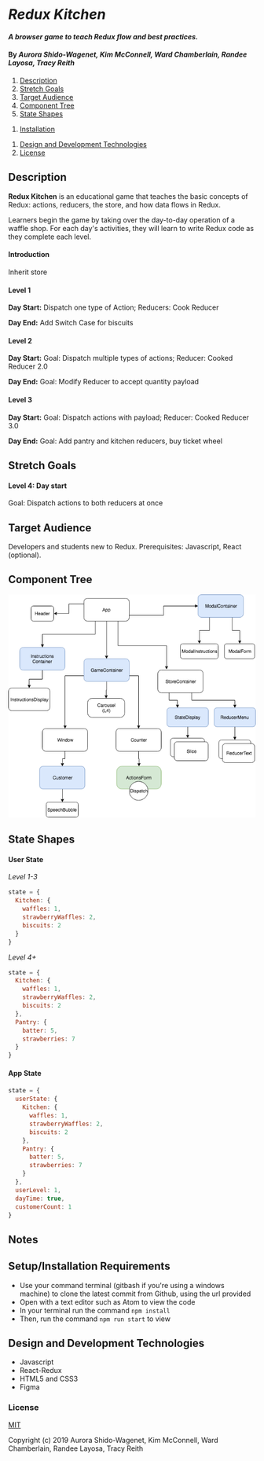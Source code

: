 # _Redux Kitchen_

#### _A browser game to teach Redux flow and best practices._

#### By _**Aurora Shido-Wagenet, Kim McConnell, Ward Chamberlain, Randee Layosa, Tracy Reith**_

1. [Description](#description)
1. [Stretch Goals](#stretch-goals)
1. [Target Audience](#target-audience)
1. [Component Tree](#component-tree)
1. [State Shapes](#state-shapes)
<!--1. [Development Plan](#development-plan)-->
<!-- 1. [Development Specs](#development-specs) -->
1. [Installation](#installation)
<!-- 1. [Known Bugs](#known-bugs) -->
1. [Design and Development Technologies](#design-and-development-technologies)
1. [License](#license)

## Description

**Redux Kitchen** is an educational game that teaches the basic concepts of Redux: actions, reducers, the store, and how data flows in Redux.

Learners begin the game by taking over the day-to-day operation of a waffle shop. For each day's activities, they will learn to write Redux code as they complete each level.

#### Introduction
Inherit store

#### Level 1
**Day Start:** Dispatch one type of Action; Reducers: Cook Reducer

**Day End:** Add Switch Case for biscuits

#### Level 2
**Day Start:** Goal: Dispatch multiple types of actions; Reducer: Cooked Reducer 2.0

**Day End:** Goal: Modify Reducer to accept quantity payload

#### Level 3
**Day Start:** Goal: Dispatch actions with payload; Reducer: Cooked Reducer 3.0

**Day End:** Goal: Add pantry and kitchen reducers, buy ticket wheel

## Stretch Goals
#### Level 4: Day start
Goal: Dispatch actions to both reducers at once

## Target Audience
Developers and students new to Redux. Prerequisites:
Javascript, React (optional).

## Component Tree

![alt text](src/assets/images/ReduxKitchen.png)

## State Shapes

#### User State

_Level 1-3_

````Javascript
state = {
  Kitchen: {
    waffles: 1,
    strawberryWaffles: 2,
    biscuits: 2
  }
}
````
_Level 4+_

````Javascript
state = {
  Kitchen: {
    waffles: 1,
    strawberryWaffles: 2,
    biscuits: 2
  },
  Pantry: {
    batter: 5,
    strawberries: 7
  }
}
````

#### App State

````Javascript
state = {
  userState: {
    Kitchen: {
      waffles: 1,
      strawberryWaffles: 2,
      biscuits: 2
    },
    Pantry: {
      batter: 5,
      strawberries: 7
    }
  },
  userLevel: 1,
  dayTime: true,
  customerCount: 1
}
````

## Notes

## Setup/Installation Requirements

* Use your command terminal (gitbash if you're using a windows machine) to clone the latest commit from Github, using the url provided
* Open with a text editor such as Atom to view the code
* In your terminal run the command `npm install`
* Then, run the command `npm run start` to view

<!--
## Known Bugs

_Kegs can be drained past 0_

## Support and contact details

_If you encounter any bugs or issues not documented during your experience, please feel free to contact me at my email: fullmetalwoman@gmail.com_
-->

## Design and Development Technologies
* Javascript
* React-Redux
* HTML5 and CSS3
* Figma


### License
[MIT](./LICENSE.txt)

Copyright (c) 2019 Aurora Shido-Wagenet, Kim McConnell, Ward Chamberlain, Randee Layosa, Tracy Reith
